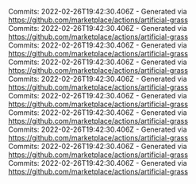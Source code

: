 Commits: 2022-02-26T19:42:30.406Z - Generated via https://github.com/marketplace/actions/artificial-grass
<br>
Commits: 2022-02-26T19:42:30.406Z - Generated via https://github.com/marketplace/actions/artificial-grass
<br>
Commits: 2022-02-26T19:42:30.406Z - Generated via https://github.com/marketplace/actions/artificial-grass
<br>
Commits: 2022-02-26T19:42:30.406Z - Generated via https://github.com/marketplace/actions/artificial-grass
<br>
Commits: 2022-02-26T19:42:30.406Z - Generated via https://github.com/marketplace/actions/artificial-grass
<br>
Commits: 2022-02-26T19:42:30.406Z - Generated via https://github.com/marketplace/actions/artificial-grass
<br>
Commits: 2022-02-26T19:42:30.406Z - Generated via https://github.com/marketplace/actions/artificial-grass
<br>
Commits: 2022-02-26T19:42:30.406Z - Generated via https://github.com/marketplace/actions/artificial-grass
<br>
Commits: 2022-02-26T19:42:30.406Z - Generated via https://github.com/marketplace/actions/artificial-grass
<br>
Commits: 2022-02-26T19:42:30.406Z - Generated via https://github.com/marketplace/actions/artificial-grass
<br>
